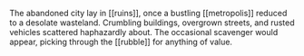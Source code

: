 The abandoned city lay in [[ruins]], once a bustling [[metropolis]] reduced to a desolate wasteland. Crumbling buildings, overgrown streets, and rusted vehicles scattered haphazardly about. The occasional scavenger would appear, picking through the [[rubble]] for anything of value. 





